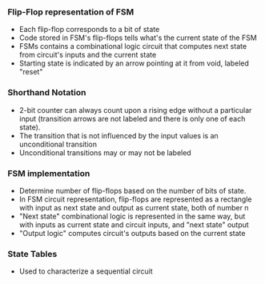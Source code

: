 ### Flip-Flop representation of FSM
- Each flip-flop corresponds to a bit of state
- Code stored in FSM's flip-flops tells what's the current state of the FSM
- FSMs contains a combinational logic circuit that computes next state from circuit's inputs and the current state
- Starting state is indicated by an arrow pointing at it from void, labeled "reset"

### Shorthand Notation
- 2-bit counter can always count upon a rising edge without a particular input (transition arrows are not labeled and there is only one of each state).
- The transition that is not influenced by the input values is an unconditional transition
- Unconditional transitions may or may not be labeled

### FSM implementation
- Determine number of flip-flops based on the number of bits of state.
- In FSM circuit representation, flip-flops are represented as a rectangle with input as next state and output as current state, both of number n
- "Next state" combinational logic is represented in the same way, but with inputs as current state and circuit inputs, and "next state" output
- "Output logic" computes circuit's outputs based on the current state

### State Tables
- Used to characterize a sequential circuit